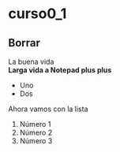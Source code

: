 # curso0_1
## Borrar
La buena vida  
**Larga vida a Notepad plus plus**
* Uno
* Dos

Ahora vamos con la lista  
1. Número 1
2. Número 2
3. Número 3
